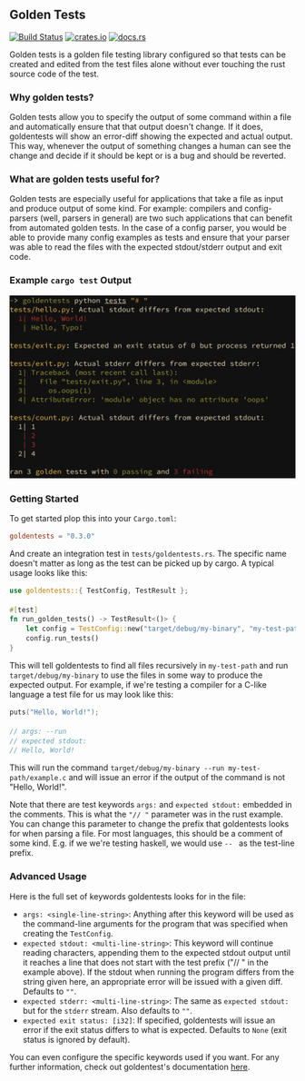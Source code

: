 
## Golden Tests

[![Build Status](https://img.shields.io/endpoint.svg?url=https%3A%2F%2Factions-badge.atrox.dev%2Fatrox%2Fsync-dotenv%2Fbadge&style=flat)](https://actions-badge.atrox.dev/atrox/sync-dotenv/goto)
[![crates.io](https://img.shields.io/crates/v/goldentests)](https://crates.io/crates/goldentests)
[![docs.rs](https://docs.rs/goldentests/badge.svg)](https://docs.rs/goldentests)

Golden tests is a golden file testing library configured so that tests
can be created and edited from the test files alone without ever touching
the rust source code of the test.

### Why golden tests?

Golden tests allow you to specify the output of
some command within a file and automatically ensure
that that output doesn't change. If it does, goldentests
will show an error-diff showing the expected and actual
output. This way, whenever the output of something changes
a human can see the change and decide if it should be kept
or is a bug and should be reverted.

### What are golden tests useful for?

Golden tests are especially useful for applications that
take a file as input and produce output of some kind. For
example: compilers and config-parsers (well, parsers in general)
are two such applications that can benefit from automated golden
tests. In the case of a config parser, you would be able to
provide many config examples as tests and ensure that your
parser was able to read the files with the expected stdout/stderr
output and exit code.

### Example `cargo test` Output

![example image](example.png)

### Getting Started

To get started plop this into your `Cargo.toml`:
```toml
goldentests = "0.3.0"
```

And create an integration test in `tests/goldentests.rs`. The specific name
doesn't matter as long as the test can be picked up by cargo. A typical usage
looks like this:

```rust
use goldentests::{ TestConfig, TestResult };

#[test]
fn run_golden_tests() -> TestResult<()> {
    let config = TestConfig::new("target/debug/my-binary", "my-test-path", "// ")?;
    config.run_tests()
}
```

This will tell goldentests to find all files recursively in `my-test-path` and
run `target/debug/my-binary` to use the files in some way to produce the expected
output.  For example, if we're testing a compiler for a C-like language a test
file for us may look like this:

```c
puts("Hello, World!");

// args: --run
// expected stdout:
// Hello, World!
```

This will run the command `target/debug/my-binary --run my-test-path/example.c` and will issue
an error if the output of the command is not "Hello, World!".

Note that there are test keywords `args:` and `expected stdout:` embedded in the comments.
This is what the `"// "` parameter was in the rust example. You can change this parameter
to change the prefix that goldentests looks for when parsing a file. For most languages,
this should be a comment of some kind. E.g. if we we're testing haskell, we would use `-- `
as the test-line prefix.

### Advanced Usage

Here is the full set of keywords goldentests looks for in the file:

- `args: <single-line-string>`: Anything after this keyword will be used as the command-line arguments for the
  program that was specified when creating the `TestConfig`.
- `expected stdout: <multi-line-string>`: This keyword will continue reading characters, appending
  them to the expected stdout output until it reaches a line that does not start with the test prefix
  ("// " in the example above). If the stdout when running the program differs from the string given here,
  an appropriate error will be issued with a given diff. Defaults to `""`.
- `expected stderr: <multi-line-string>`: The same as `expected stdout:` but for the `stderr` stream. Also
  defaults to `""`.
- `expected exit status: [i32]`: If specified, goldentests will issue an error if the exit status differs
  to what is expected. Defaults to `None` (exit status is ignored by default).


You can even configure the specific keywords used if you want. For any further information,
check out goldentest's documentation [here](https://docs.rs/goldentests).
